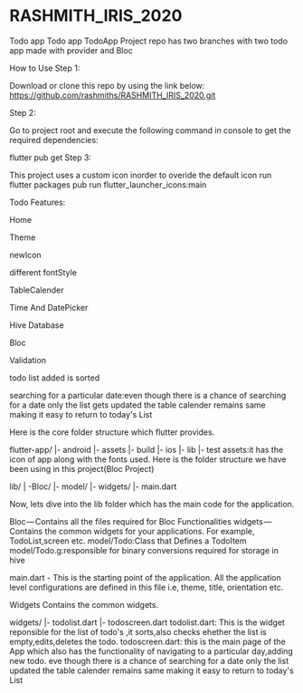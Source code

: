 # RASHMITH_IRIS_2020
Todo app
Todo app TodoApp Project repo has two branches with two todo app made with provider and Bloc

How to Use Step 1:

Download or clone this repo by using the link below:
https://github.com/rashmiths/RASHMITH_IRIS_2020.git

 Step 2:

Go to project root and execute the following command in console to get the required dependencies:

flutter pub get Step 3:

This project uses a custom icon inorder to overide the default icon run flutter packages pub run flutter_launcher_icons:main

Todo Features:

Home

Theme

newIcon

different fontStyle

TableCalender

Time And DatePicker

Hive Database

Bloc 

Validation

todo list added is sorted

searching for a particular date:even though there is a chance of searching for a date only the list gets updated the table calender remains same making it easy to return to today's List



Here is the core folder structure which flutter provides.

flutter-app/ |- android |- assets |- build |- ios |- lib |- test assets:it has the icon of app along with the fonts used. Here is the folder structure we have been using in this project(Bloc Project)

lib/ | -Bloc/ |- model/ |- widgets/ |- main.dart

Now, lets dive into the lib folder which has the main code for the application.

Bloc — Contains all the files required for Bloc Functionalities widgets — Contains the common widgets for your applications. For example, TodoList,screen etc.
model/Todo:Class that Defines a TodoItem
model/Todo.g:responsible for binary conversions required for storage in hive

main.dart - This is the starting point of the application. All the application level configurations are defined in this file i.e, theme, title, orientation etc.

Widgets Contains the common widgets.

widgets/ |- todolist.dart |- todoscreen.dart 
todolist.dart: This is the widget reponsible for the list of todo's ,it sorts,also checks ehether the list is empty,edits,deletes the todo. 
todoscreen.dart: this is the main page of the App which also has the functionality of navigating to a particular day,adding new todo. eve though there is a chance of searching for a date only the list updated the table calender remains same making it easy to return to today's List
